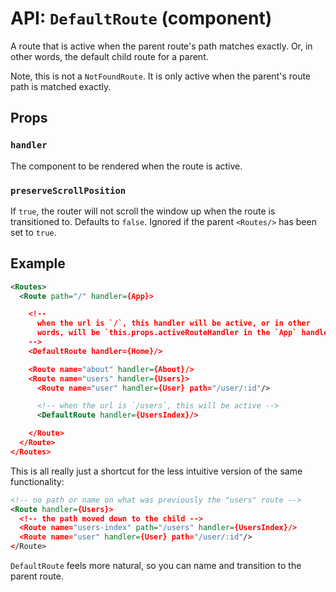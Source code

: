 API: `DefaultRoute` (component)
===============================

A route that is active when the parent route's path matches exactly. Or,
in other words, the default child route for a parent.

Note, this is not a `NotFoundRoute`. It is only active when the parent's
route path is matched exactly.

Props
-----

### `handler`

The component to be rendered when the route is active.

### `preserveScrollPosition`

If `true`, the router will not scroll the window up when the route is
transitioned to. Defaults to `false`. Ignored if the parent `<Routes/>`
has been set to `true`.

Example
-------

```xml
<Routes>
  <Route path="/" handler={App}>

    <!--
      when the url is `/`, this handler will be active, or in other
      words, will be `this.props.activeRouteHandler in the `App` handler
    -->
    <DefaultRoute handler={Home}/>

    <Route name="about" handler={About}/>
    <Route name="users" handler={Users}>
      <Route name="user" handler={User} path="/user/:id"/>

      <!-- when the url is `/users`, this will be active -->
      <DefaultRoute handler={UsersIndex}/>

    </Route>
  </Route>
</Routes>
```

This is all really just a shortcut for the less intuitive version of the
same functionality:

```xml
<!-- no path or name on what was previously the "users" route -->
<Route handler={Users}>
  <!-- the path moved down to the child -->
  <Route name="users-index" path="/users" handler={UsersIndex}/>
  <Route name="user" handler={User} path="/user/:id"/>
</Route>
```

`DefaultRoute` feels more natural, so you can name and transition to the
parent route.

